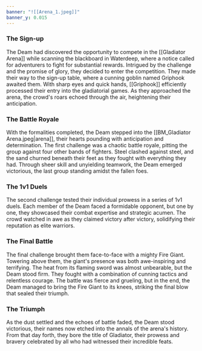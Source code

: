 ```yaml
---
banner: "![[Arena_1.jpeg]]"
banner_y: 0.015
---
```


### The Sign-up
The Deam had discovered the opportunity to compete in the [[Gladiator Arena]] while scanning the blackboard in Waterdeep, where a notice called for adventurers to fight for substantial rewards. Intrigued by the challenge and the promise of glory, they decided to enter the competition. They made their way to the sign-up table, where a cunning goblin named Griphook awaited them. With sharp eyes and quick hands, [[Griphook]] efficiently processed their entry into the gladiatorial games. As they approached the arena, the crowd's roars echoed through the air, heightening their anticipation. 

### The Battle Royale
With the formalities completed, the Deam stepped into the [[BM_Gladiator Arena.jpeg|arena]], their hearts pounding with anticipation and determination. The first challenge was a chaotic battle royale, pitting the group against four other bands of fighters. Steel clashed against steel, and the sand churned beneath their feet as they fought with everything they had. Through sheer skill and unyielding teamwork, the Deam emerged victorious, the last group standing amidst the fallen foes.

### The 1v1 Duels
The second challenge tested their individual prowess in a series of 1v1 duels. Each member of the Deam faced a formidable opponent, but one by one, they showcased their combat expertise and strategic acumen. The crowd watched in awe as they claimed victory after victory, solidifying their reputation as elite warriors.

### The Final Battle
The final challenge brought them face-to-face with a mighty Fire Giant. Towering above them, the giant's presence was both awe-inspiring and terrifying. The heat from its flaming sword was almost unbearable, but the Deam stood firm. They fought with a combination of cunning tactics and relentless courage. The battle was fierce and grueling, but in the end, the Deam managed to bring the Fire Giant to its knees, striking the final blow that sealed their triumph.

### The Triumph
As the dust settled and the echoes of battle faded, the Deam stood victorious, their names now etched into the annals of the arena's history. From that day forth, they bore the title of Gladiator, their prowess and bravery celebrated by all who had witnessed their incredible feats.